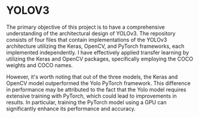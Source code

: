 # YOLOV3
The primary objective of this project is to have a comprehensive understanding of the architectural design of YOLOv3. The repository consists of four files that contain implementations of the YOLOv3 architecture utilizing the Keras, OpenCV, and PyTorch frameworks, each implemented independently. I have effectively applied transfer learning by utilizing the Keras and OpenCV packages, specifically employing the COCO weights and COCO names.

 

However, it's worth noting that out of the three models, the Keras and OpenCV model outperformed the Yolo PyTorch framework. This difference in performance may be attributed to the fact that the Yolo model requires extensive training with PyTorch, which could lead to improvements in results. In particular, training the PyTorch model using a GPU can significantly enhance its performance and accuracy.
